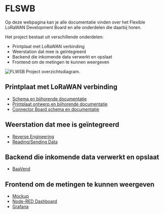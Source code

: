 # FLSWB

Op deze webpagina kan je alle documentatie vinden over het Flexible LoRaWAN Development Board en alle onderdelen die daarbij horen.

Het project bestaat uit verschillende onderdelen:
- Printplaat met LoRaWAN verbinding
- Weerstation dat mee is geïntegreerd
- Backend die inkomende data verwerkt en opslaat
- Frontend om de metingen te kunnen weergeven

![FLWSB Project overzichtsdiagram.](./assets/project-overview-diagram.jpg 'Figuur 1: FLWSB Project overzichtsdiagram.')

## Printplaat met LoRaWAN verbinding

* [Schema en bijhorende documentatie](./schematics/main-board.md)
* [Printplaat ontwerp en bijhorende documentatie](./printed-circuit-boards/main-board.md)
* [Connector Board schema en documentatie](./schematics/connector-board.md)


## Weerstation dat mee is geïntegreerd

* [Reverse Engineering](./weather-station/reverse-engineering.md)
* [Reading/Sending Data](./weather-station/data.md)


## Backend die inkomende data verwerkt en opslaat

* [BaaVend](./backend/baavend.md)


## Frontend om de metingen te kunnen weergeven

* [Mockup](./frontend/mockup.md)
* [Node-RED Dashboard](./frontend/dashboard.md)
* [Grafana](./frontend/grafana.md)
